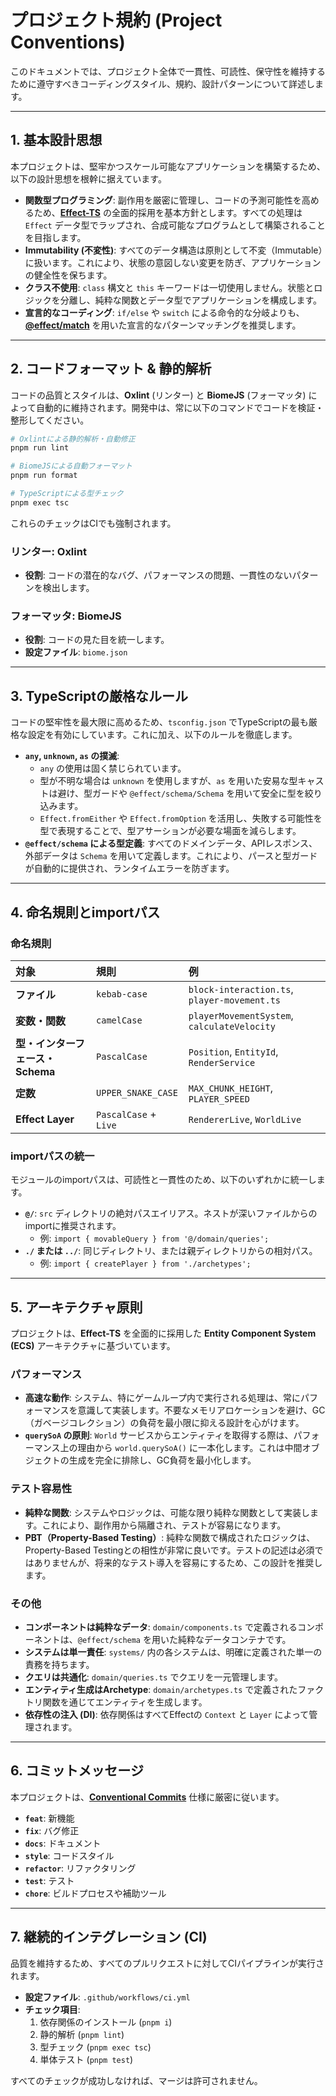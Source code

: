 # プロジェクト規約 (Project Conventions)

このドキュメントでは、プロジェクト全体で一貫性、可読性、保守性を維持するために遵守すべきコーディングスタイル、規約、設計パターンについて詳述します。

---

## 1. 基本設計思想

本プロジェクトは、堅牢かつスケール可能なアプリケーションを構築するため、以下の設計思想を根幹に据えています。

- **関数型プログラミング**: 副作用を厳密に管理し、コードの予測可能性を高めるため、[**Effect-TS**](https://effect.website/) の全面的採用を基本方針とします。すべての処理は `Effect` データ型でラップされ、合成可能なプログラムとして構築されることを目指します。
- **Immutability (不変性)**: すべてのデータ構造は原則として不変（Immutable）に扱います。これにより、状態の意図しない変更を防ぎ、アプリケーションの健全性を保ちます。
- **クラス不使用**: `class` 構文と `this` キーワードは一切使用しません。状態とロジックを分離し、純粋な関数とデータ型でアプリケーションを構成します。
- **宣言的なコーディング**: `if/else` や `switch` による命令的な分岐よりも、[**@effect/match**](https://www.effect.website/docs/essentials/match) を用いた宣言的なパターンマッチングを推奨します。

---

## 2. コードフォーマット & 静的解析

コードの品質とスタイルは、**Oxlint** (リンター) と **BiomeJS** (フォーマッタ) によって自動的に維持されます。開発中は、常に以下のコマンドでコードを検証・整形してください。

```bash
# Oxlintによる静的解析・自動修正
pnpm run lint

# BiomeJSによる自動フォーマット
pnpm run format

# TypeScriptによる型チェック
pnpm exec tsc
```

これらのチェックはCIでも強制されます。

### リンター: Oxlint

- **役割**: コードの潜在的なバグ、パフォーマンスの問題、一貫性のないパターンを検出します。

### フォーマッタ: BiomeJS

- **役割**: コードの見た目を統一します。
- **設定ファイル**: `biome.json`

---

## 3. TypeScriptの厳格なルール

コードの堅牢性を最大限に高めるため、`tsconfig.json` でTypeScriptの最も厳格な設定を有効にしています。これに加え、以下のルールを徹底します。

- **`any`, `unknown`, `as` の撲滅**:
  - `any` の使用は固く禁じられています。
  - 型が不明な場合は `unknown` を使用しますが、`as` を用いた安易な型キャストは避け、型ガードや `@effect/schema/Schema` を用いて安全に型を絞り込みます。
  - `Effect.fromEither` や `Effect.fromOption` を活用し、失敗する可能性を型で表現することで、型アサーションが必要な場面を減らします。
- **`@effect/schema` による型定義**: すべてのドメインデータ、APIレスポンス、外部データは `Schema` を用いて定義します。これにより、パースと型ガードが自動的に提供され、ランタイムエラーを防ぎます。

---

## 4. 命名規則とimportパス

### 命名規則

| 対象                             | 規則                  | 例                                           |
| :------------------------------- | :-------------------- | :------------------------------------------- |
| **ファイル**                     | `kebab-case`          | `block-interaction.ts`, `player-movement.ts` |
| **変数・関数**                   | `camelCase`           | `playerMovementSystem`, `calculateVelocity`  |
| **型・インターフェース・Schema** | `PascalCase`          | `Position`, `EntityId`, `RenderService`      |
| **定数**                         | `UPPER_SNAKE_CASE`    | `MAX_CHUNK_HEIGHT`, `PLAYER_SPEED`           |
| **Effect Layer**                 | `PascalCase` + `Live` | `RendererLive`, `WorldLive`                  |

### importパスの統一

モジュールのimportパスは、可読性と一貫性のため、以下のいずれかに統一します。

- **`@/`**: `src` ディレクトリの絶対パスエイリアス。ネストが深いファイルからのimportに推奨されます。
  - 例: `import { movableQuery } from '@/domain/queries';`
- **`./` または `../`**: 同じディレクトリ、または親ディレクトリからの相対パス。
  - 例: `import { createPlayer } from './archetypes';`

---

## 5. アーキテクチャ原則

プロジェクトは、**Effect-TS** を全面的に採用した **Entity Component System (ECS)** アーキテクチャに基づいています。

### パフォーマンス

- **高速な動作**: システム、特にゲームループ内で実行される処理は、常にパフォーマンスを意識して実装します。不要なメモリアロケーションを避け、GC（ガベージコレクション）の負荷を最小限に抑える設計を心がけます。
- **`querySoA` の原則**: `World` サービスからエンティティを取得する際は、パフォーマンス上の理由から `world.querySoA()` に一本化します。これは中間オブジェクトの生成を完全に排除し、GC負荷を最小化します。

### テスト容易性

- **純粋な関数**: システムやロジックは、可能な限り純粋な関数として実装します。これにより、副作用から隔離され、テストが容易になります。
- **PBT（Property-Based Testing）**: 純粋な関数で構成されたロジックは、Property-Based Testingとの相性が非常に良いです。テストの記述は必須ではありませんが、将来的なテスト導入を容易にするため、この設計を推奨します。

### その他

- **コンポーネントは純粋なデータ**: `domain/components.ts` で定義されるコンポーネントは、`@effect/schema` を用いた純粋なデータコンテナです。
- **システムは単一責任**: `systems/` 内の各システムは、明確に定義された単一の責務を持ちます。
- **クエリは共通化**: `domain/queries.ts` でクエリを一元管理します。
- **エンティティ生成はArchetype**: `domain/archetypes.ts` で定義されたファクトリ関数を通じてエンティティを生成します。
- **依存性の注入 (DI)**: 依存関係はすべてEffectの `Context` と `Layer` によって管理されます。

---

## 6. コミットメッセージ

本プロジェクトは、[**Conventional Commits**](https://www.conventionalcommits.org/) 仕様に厳密に従います。

- **`feat`**: 新機能
- **`fix`**: バグ修正
- **`docs`**: ドキュメント
- **`style`**: コードスタイル
- **`refactor`**: リファクタリング
- **`test`**: テスト
- **`chore`**: ビルドプロセスや補助ツール

---

## 7. 継続的インテグレーション (CI)

品質を維持するため、すべてのプルリクエストに対してCIパイプラインが実行されます。

- **設定ファイル**: `.github/workflows/ci.yml`
- **チェック項目**:
  1.  依存関係のインストール (`pnpm i`)
  2.  静的解析 (`pnpm lint`)
  3.  型チェック (`pnpm exec tsc`)
  4.  単体テスト (`pnpm test`)

すべてのチェックが成功しなければ、マージは許可されません。
